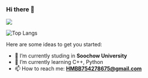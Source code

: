 ### Hi there 👋

![](https://github-readme-stats.vercel.app/api?username=Neon-Rainbow&show_icons=true&theme=radical)

![Top Langs](https://github-readme-stats.vercel.app/api/top-langs/?username=Neon-Rainbow&layout=compact&theme=tokyonight)

Here are some ideas to get you started:

- 🔭 I’m currently studing in **Soochow University**
- 🌱 I’m currently learning C++, Python
- 📫 How to reach me: **HMBB754278675@gmail.com**

